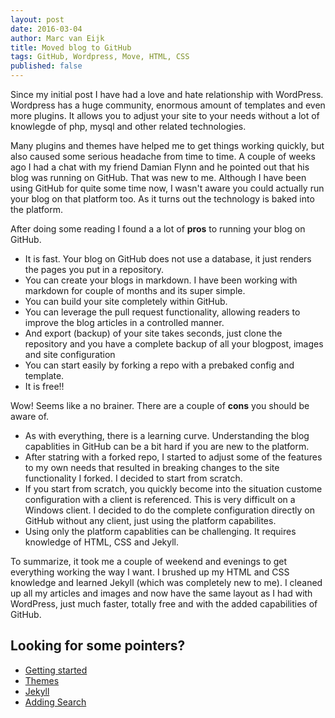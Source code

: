 ```yaml
---
layout: post
date: 2016-03-04
author: Marc van Eijk
title: Moved blog to GitHub
tags: GitHub, Wordpress, Move, HTML, CSS
published: false
---
```

Since my initial post I have had a love and hate relationship with WordPress. Wordpress has a huge community, enormous amount of templates and even more plugins. It allows you to adjust your site to your needs without a lot of knowlegde of php, mysql and other related technologies.

Many plugins and themes have helped me to get things working quickly, but also caused some serious headache from time to time. A couple of weeks ago I had a chat with my friend Damian Flynn and he pointed out that his blog was running on GitHub. That was new to me. Although I have been using GitHub for quite some time now, I wasn't aware you could actually run your blog on that platform too. As it turns out the technology is baked into the platform. 

After doing some reading I found a a lot of **pros** to running your blog on GitHub.

+ It is fast. Your blog on GitHub does not use a database, it just renders the pages you put in a repository.
+ You can create your blogs in markdown. I have been working with markdown for couple of months and its super simple.
+ You can build your site completely within GitHub.
+ You can leverage the pull request functionality, allowing readers to improve the blog articles in a controlled manner.
+ And export (backup) of your site takes seconds, just clone the repository and you have a complete backup of all your blogpost, images and site configuration
+ You can start easily by forking a repo with a prebaked config and template.
+ It is free!!

Wow! Seems like a no brainer. There are a couple of **cons** you should be aware of.

+ As with everything, there is a learning curve. Understanding the blog capablities in GitHub can be a bit hard if you are new to the platform.
+ After statring with a forked repo, I started to adjust some of the features to my own needs that resulted in breaking changes to the site functionality I forked. I decided to start from scratch.
+ If you start from scratch, you quickly become into the situation custome configuration with a client is referenced. This is very difficult on a Windows client. I decided to do the complete configuration directly on GitHub without any client, just using the platform capabilites.
+ Using only the platform capablities can be challenging. It requires knowledge of HTML, CSS and Jekyll.

To summarize, it took me a couple of weekend and evenings to get everything working the way I want. I brushed up my HTML and CSS knowledge and learned Jekyll (which was completely new to me). I cleaned up all my articles and images and now have the same layout as I had with WordPress, just much faster, totally free and with the added capabilities of GitHub.

## Looking for some pointers?

+ [Getting started](http://jmcglone.com/guides/github-pages/)
+ [Themes](http://jekyllthemes.org/)
+ [Jekyll](http://jekyllrb.com/)
+ [Adding Search](http://rayhightower.com/blog/2016/01/04/how-to-make-lunrjs-jekyll-work-together/)

